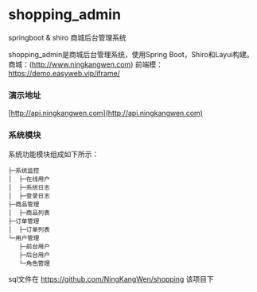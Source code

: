 # shopping_admin
springboot &amp;  shiro 商城后台管理系统

shopping_admin是商城后台管理系统，使用Spring Boot，Shiro和Layui构建。商城：(http://www.ningkangwen.com) 前端模：https://demo.easyweb.vip/iframe/

### 演示地址

[http://api.ningkangwen.com](http://api.ningkangwen.com)

### 系统模块
系统功能模块组成如下所示：
```
├─系统监控
│  ├─在线用户
│  ├─系统日志
│  ├─登录日志
├─商品管理
│  ├─商品列表
├─订单管理
│  ├─订单列表
└─用户管理
   ├─前台用户
   ├─后台用户
   └─角色管理
```
sql文件在 https://github.com/NingKangWen/shopping 该项目下
